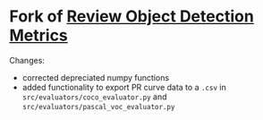 

# Fork of [Review Object Detection Metrics](https://github.com/rafaelpadilla/review_object_detection_metrics)

Changes:
- corrected depreciated numpy functions 
- added functionality to export PR curve data to a `.csv` in  `src/evaluators/coco_evaluator.py` and `src/evaluators/pascal_voc_evaluator.py` 